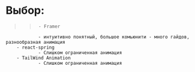 # Выбор:
>>      - Framer
                - интуитивно понятный, большое комьюнити - много гайдов, разнообразная анимация
        - react-spring
                - Слишком ограниченная анимация
        - TailWind Animation
                - Слишком ограниченная анимация